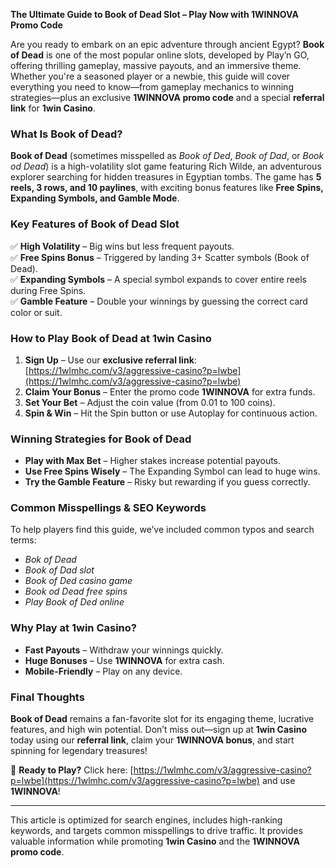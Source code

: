 **The Ultimate Guide to Book of Dead Slot – Play Now with 1WINNOVA Promo Code**  

Are you ready to embark on an epic adventure through ancient Egypt? **Book of Dead** is one of the most popular online slots, developed by Play’n GO, offering thrilling gameplay, massive payouts, and an immersive theme. Whether you're a seasoned player or a newbie, this guide will cover everything you need to know—from gameplay mechanics to winning strategies—plus an exclusive **1WINNOVA promo code** and a special **referral link** for **1win Casino**.  

### **What Is Book of Dead?**  

**Book of Dead** (sometimes misspelled as *Book of Ded*, *Book of Dad*, or *Book od Dead*) is a high-volatility slot game featuring Rich Wilde, an adventurous explorer searching for hidden treasures in Egyptian tombs. The game has **5 reels, 3 rows, and 10 paylines**, with exciting bonus features like **Free Spins, Expanding Symbols, and Gamble Mode**.  

### **Key Features of Book of Dead Slot**  

✅ **High Volatility** – Big wins but less frequent payouts.  
✅ **Free Spins Bonus** – Triggered by landing 3+ Scatter symbols (Book of Dead).  
✅ **Expanding Symbols** – A special symbol expands to cover entire reels during Free Spins.  
✅ **Gamble Feature** – Double your winnings by guessing the correct card color or suit.  

### **How to Play Book of Dead at 1win Casino**  

1. **Sign Up** – Use our **exclusive referral link**: [https://1wlmhc.com/v3/aggressive-casino?p=lwbe](https://1wlmhc.com/v3/aggressive-casino?p=lwbe)  
2. **Claim Your Bonus** – Enter the promo code **1WINNOVA** for extra funds.  
3. **Set Your Bet** – Adjust the coin value (from 0.01 to 100 coins).  
4. **Spin & Win** – Hit the Spin button or use Autoplay for continuous action.  

### **Winning Strategies for Book of Dead**  

- **Play with Max Bet** – Higher stakes increase potential payouts.  
- **Use Free Spins Wisely** – The Expanding Symbol can lead to huge wins.  
- **Try the Gamble Feature** – Risky but rewarding if you guess correctly.  

### **Common Misspellings & SEO Keywords**  

To help players find this guide, we’ve included common typos and search terms:  

- *Bok of Dead*  
- *Book of Dad slot*  
- *Book of Ded casino game*  
- *Book od Dead free spins*  
- *Play Book of Ded online*  

### **Why Play at 1win Casino?**  

- **Fast Payouts** – Withdraw your winnings quickly.  
- **Huge Bonuses** – Use **1WINNOVA** for extra cash.  
- **Mobile-Friendly** – Play on any device.  

### **Final Thoughts**  

**Book of Dead** remains a fan-favorite slot for its engaging theme, lucrative features, and high win potential. Don’t miss out—sign up at **1win Casino** today using our **referral link**, claim your **1WINNOVA bonus**, and start spinning for legendary treasures!  

🚀 **Ready to Play?** Click here: [https://1wlmhc.com/v3/aggressive-casino?p=lwbe](https://1wlmhc.com/v3/aggressive-casino?p=lwbe) and use **1WINNOVA**!  

---  

This article is optimized for search engines, includes high-ranking keywords, and targets common misspellings to drive traffic. It provides valuable information while promoting **1win Casino** and the **1WINNOVA promo code**.